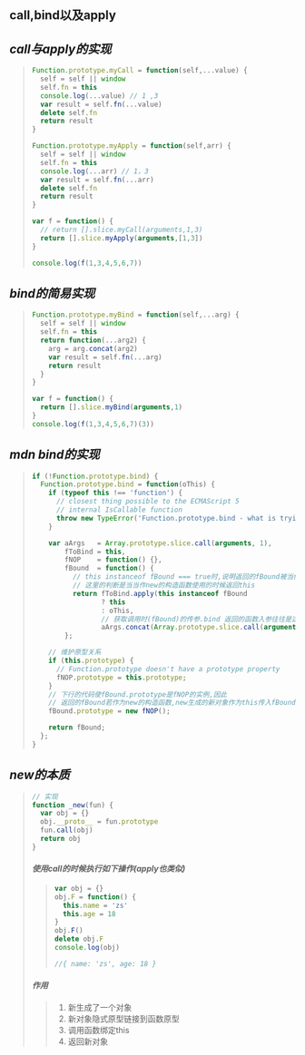 ## call,bind以及apply

## *call与apply的实现*

> ```js
> Function.prototype.myCall = function(self,...value) {
>   self = self || window
>   self.fn = this
>   console.log(...value) // 1 ,3
>   var result = self.fn(...value)
>   delete self.fn
>   return result
> }
> 
> Function.prototype.myApply = function(self,arr) {
>   self = self || window
>   self.fn = this
>   console.log(...arr) // 1，3
>   var result = self.fn(...arr)
>   delete self.fn
>   return result
> }
> 
> var f = function() {
>   // return [].slice.myCall(arguments,1,3)
>   return [].slice.myApply(arguments,[1,3])
> }
> 
> console.log(f(1,3,4,5,6,7))
> ```
>
>  

## *bind的简易实现*

> ```js
> Function.prototype.myBind = function(self,...arg) {
>   self = self || window
>   self.fn = this
>   return function(...arg2) {
>     arg = arg.concat(arg2)
>     var result = self.fn(...arg)
>     return result
>   }
> }
> 
> var f = function() {
>   return [].slice.myBind(arguments,1)
> }
> console.log(f(1,3,4,5,6,7)(3))
> ```
>
>  

## *mdn bind的实现*

> ```js
> if (!Function.prototype.bind) {
>   Function.prototype.bind = function(oThis) {
>     if (typeof this !== 'function') {
>       // closest thing possible to the ECMAScript 5
>       // internal IsCallable function
>       throw new TypeError('Function.prototype.bind - what is trying to be bound is not callable');
>     }
> 
>     var aArgs   = Array.prototype.slice.call(arguments, 1),
>         fToBind = this,
>         fNOP    = function() {},
>         fBound  = function() {
>           // this instanceof fBound === true时,说明返回的fBound被当做new的构造函数调用
>           // 这里的判断是当当作new的构造函数使用的时候返回this
>           return fToBind.apply(this instanceof fBound
>                  ? this
>                  : oThis,
>                  // 获取调用时(fBound)的传参.bind 返回的函数入参往往是这么传递的
>                  aArgs.concat(Array.prototype.slice.call(arguments)));
>         };
> 
>     // 维护原型关系
>     if (this.prototype) {
>       // Function.prototype doesn't have a prototype property
>       fNOP.prototype = this.prototype; 
>     }
>     // 下行的代码使fBound.prototype是fNOP的实例,因此
>     // 返回的fBound若作为new的构造函数,new生成的新对象作为this传入fBound,新对象的__proto__就是fNOP的实例
>     fBound.prototype = new fNOP();
> 
>     return fBound;
>   };
> }
> ```
>
>  

## *new的本质*

> ```js
> // 实现
> function _new(fun) {
>   var obj = {}
>   obj.__proto__ = fun.prototype
>   fun.call(obj)
>   return obj
> }
> ```
>
> #### *使用call的时候执行如下操作(apply也类似)*
>
> > ```js
> > var obj = {}
> > obj.F = function() {
> >   this.name = 'zs'
> >   this.age = 18
> > }
> > obj.F()
> > delete obj.F
> > console.log(obj)
> > 
> > //{ name: 'zs', age: 18 }
> > ```
> >
> > 
>
> #### *作用*
>
> > 1. 新生成了一个对象
> > 2. 新对象隐式原型链接到函数原型
> > 3. 调用函数绑定this
> > 4. 返回新对象